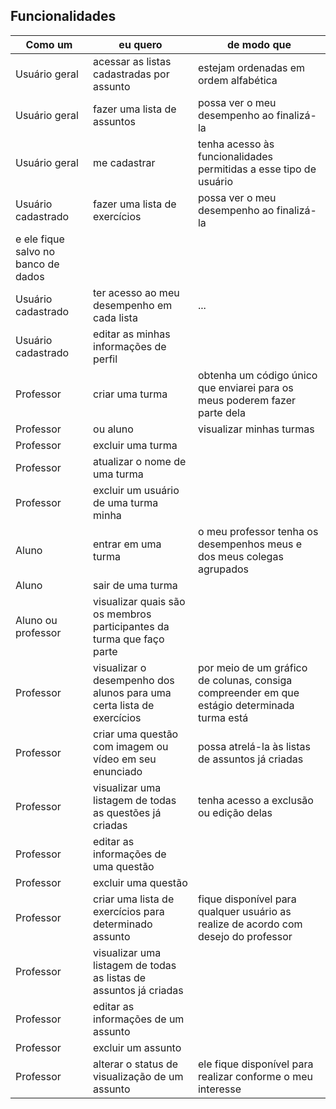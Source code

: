 

## [](#header-2) Funcionalidades

| **Como um** |	**eu quero**	|	**de modo que**	|
--- | --- | ---
Usuário geral	| acessar as listas cadastradas por assunto |	estejam ordenadas em ordem alfabética	|
Usuário geral	| fazer uma lista de assuntos	| possa ver o meu desempenho ao finalizá-la	|
Usuário geral |	me cadastrar | tenha acesso às funcionalidades permitidas a esse tipo de usuário	|
Usuário cadastrado |	fazer uma lista de exercícios	| possa ver o meu desempenho ao finalizá-la	|
e ele fique salvo no banco de dados |
Usuário cadastrado	| ter acesso ao meu desempenho em cada lista |	...	|
Usuário cadastrado |	editar as minhas informações de perfil	|
Professor	| criar uma turma	|	obtenha um código único que enviarei para os meus poderem fazer parte dela	|
Professor	| ou aluno	|	visualizar minhas turmas	|
Professor	|	excluir uma turma		|
Professor	|	atualizar o nome de uma turma		|
Professor	|	excluir um usuário de uma turma minha		|
Aluno	|	entrar em uma turma	|	o meu professor tenha os desempenhos meus e dos meus colegas agrupados	|
Aluno	|	sair de uma turma		|
Aluno ou professor	|	visualizar quais são os membros participantes da turma que faço parte		|
Professor	|	visualizar o desempenho  dos alunos para uma certa lista de exercícios	|	por meio de um gráfico de colunas, consiga compreender em que estágio determinada turma está	|
Professor	|	criar uma questão com imagem ou vídeo em seu enunciado	|	possa atrelá-la às listas de assuntos já criadas	|
Professor	|	visualizar uma listagem de todas as questões já criadas		| tenha acesso a exclusão ou edição delas	|
Professor	|	editar as informações de uma questão		|
Professor	|	excluir uma questão		|
Professor	|	criar uma lista de exercícios para determinado assunto	| fique disponível para qualquer usuário as realize de acordo com desejo do professor 	|
Professor	|	visualizar uma listagem de todas as listas de assuntos já criadas		|
Professor	|	editar as informações de um assunto	|
Professor	|	excluir um assunto	|	|
Professor	|	alterar o status de visualização de um assunto	|	ele fique disponível para realizar conforme o meu interesse	|
